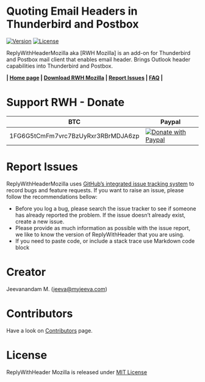 # Quoting Email Headers in Thunderbird and Postbox
 [![Version](https://img.shields.io/badge/version-2.0-blue.svg)](https://github.com/jeevatkm/ReplyWithHeaderMozilla/releases/latest) [![License](https://img.shields.io/github/license/jeevatkm/ReplyWithHeaderMozilla.svg)](LICENSE)

ReplyWithHeaderMozilla aka [RWH Mozilla] is an add-on for Thunderbird and Postbox mail client that enables email header.
Brings Outlook header capabilities into Thunderbird and Postbox.

**|  [Home page](http://myjeeva.com/replywithheader-mozilla)  |  [Download RWH Mozilla](https://addons.mozilla.org/en-US/thunderbird/addon/replywithheader/)  |  [Report Issues](#report-issues)  |  [FAQ](http://myjeeva.com/replywithheader-mozilla#faq)  |**

# Support RWH - Donate

BTC | Paypal
--- | ---
1FG6G5tCmFm7vrc7BzUyRxr3RBrMDJA6zp | [![Donate with Paypal](https://www.paypalobjects.com/webstatic/en_US/btn/btn_donate_pp_142x27.png)](https://www.paypal.com/cgi-bin/webscr?cmd=_donations&business=QWMZG74FW4QYC&lc=US&item_name=Jeevanandam%20M%2e&item_number=ReplyWithHeaderMozilla&currency_code=USD&bn=PP%2dDonationsBF%3abtn_donateCC_LG%2egif%3aNonHosted)

# Report Issues

ReplyWithHeaderMozilla uses [GitHub’s integrated issue tracking system](https://github.com/jeevatkm/ReplyWithHeaderMozilla/issues) to record bugs and feature requests. If you want to raise an issue, please follow the recommendations bellow:

  * Before you log a bug, please search the issue tracker to see if someone has already reported the problem. If the issue doesn’t already exist, create a new issue.
  * Please provide as much information as possible with the issue report, we like to know the version of ReplyWithHeader that you are using.
  * If you need to paste code, or include a stack trace use Markdown code block

# Creator

Jeevanandam M. (jeeva@myjeeva.com)

# Contributors

Have a look on [Contributors](https://github.com/jeevatkm/ReplyWithHeaderMozilla/graphs/contributors) page.

# License

ReplyWithHeader Mozilla is released under [MIT License](LICENSE)
